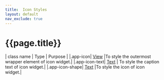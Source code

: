 ```yaml
---
title:  Icon Styles
layout: default
nav_exclude: true
---
```

# {{page.title}}

| class name  | Type | Purpose |
|.app-icon| [View](../view.style.html) |To style the outermost wrapper element of icon widget.|
|.app-icon-text| [Text](../text.style.html) | To style the caption text of icon widget.|
|.app-icon-shape| [Text](../text.style.html) |To style the icon of icon widget.|
